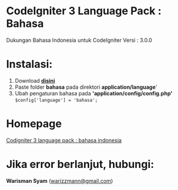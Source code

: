 CodeIgniter 3 Language Pack : Bahasa
==========
Dukungan Bahasa Indonesia untuk CodeIgniter Versi : 3.0.0

Instalasi:
==========
1. Download <strong><a target="_blank" href="https://github.com/warizzmann/codigniter-language-bahasa/archive/master.zip">disini</a></strong>
2. Paste folder <strong>bahasa</strong> pada direktori <strong>application/language</strong>'
3. Ubah pengaturan bahasa pada <strong>'application/config/config.php'</strong> <br>
   <code>$config['language']	= 'bahasa';</code>

Homepage
========
<a target="_blank" href="http://warizzmann.github.io/codigniter3-language-bahasa">Codigniter 3 language pack : bahasa indonesia</a>

Jika error berlanjut, hubungi:
========
<strong>Warisman Syam</strong>
(warizzmann@gmail.com)
